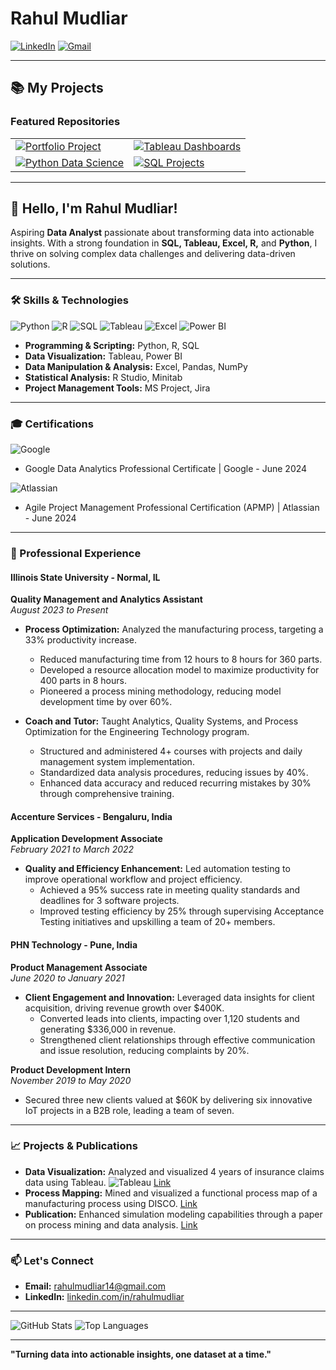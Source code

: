 # Rahul Mudliar

[![LinkedIn](https://img.shields.io/badge/LinkedIn-Profile-blue?style=flat&logo=linkedin)](https://www.linkedin.com/in/rahulmudliar)
[![Gmail](https://img.shields.io/badge/Gmail-Contact-red?style=flat&logo=gmail)](mailto:rahulmudliar14@gmail.com)

---
## 📚 My Projects

### Featured Repositories

<table>
  <tr>
    <td>
      <a href="https://github.com/rahulmudliar/Portfolio_Projects">
        <img src="https://github-readme-stats.vercel.app/api/pin/?username=rahulmudliar&repo=Portfolio-Project&theme=radical" alt="Portfolio Project">
      </a>
    </td>
    <td>
      <a href="https://github.com/rahulmudliar/Tableau-Dashboards">
        <img src="https://github-readme-stats.vercel.app/api/pin/?username=rahulmudliar&repo=Tableau-Dashboards&theme=radical" alt="Tableau Dashboards">
      </a>
    </td>
  </tr>
  <tr>
    <td>
      <a href="https://github.com/rahulmudliar/Python-Data-Science">
        <img src="https://github-readme-stats.vercel.app/api/pin/?username=rahulmudliar&repo=Python-Data-Science&theme=radical" alt="Python Data Science">
      </a>
    </td>
    <td>
      <a href="https://github.com/rahulmudliar/SQL-Projects">
        <img src="https://github-readme-stats.vercel.app/api/pin/?username=rahulmudliar&repo=SQL-Projects&theme=radical" alt="SQL Projects">
      </a>
    </td>
  </tr>
</table>

---

## 👋 Hello, I'm Rahul Mudliar!

Aspiring **Data Analyst** passionate about transforming data into actionable insights. With a strong foundation in **SQL, Tableau, Excel, R,** and **Python**, I thrive on solving complex data challenges and delivering data-driven solutions.

---
### 🛠 Skills & Technologies

![Python](https://img.shields.io/badge/Python-3776AB?style=for-the-badge&logo=python&logoColor=white)
![R](https://img.shields.io/badge/R-276DC3?style=for-the-badge&logo=r&logoColor=white)
![SQL](https://img.shields.io/badge/SQL-4479A1?style=for-the-badge&logo=postgresql&logoColor=white)
![Tableau](https://img.shields.io/badge/Tableau-E97627?style=for-the-badge&logo=tableau&logoColor=white)
![Excel](https://img.shields.io/badge/Excel-217346?style=for-the-badge&logo=microsoft-excel&logoColor=white)
![Power BI](https://img.shields.io/badge/Power_BI-F2C811?style=for-the-badge&logo=power-bi&logoColor=black)

- **Programming & Scripting:** Python, R, SQL
- **Data Visualization:** Tableau, Power BI
- **Data Manipulation & Analysis:** Excel, Pandas, NumPy
- **Statistical Analysis:** R Studio, Minitab
- **Project Management Tools:** MS Project, Jira

---
### 🎓 Certifications

![Google](https://img.shields.io/badge/Google-Data%20Analytics%20Professional%20Certificate-3b5998?style=flat&logo=google&logoColor=green)
- Google Data Analytics Professional Certificate | Google - June 2024

![Atlassian](https://img.shields.io/badge/Atlassian-Agile%20Project%20Management%20Professional%20Certification-3b5998?style=flat&logo=atlassian&logoColor=blue)
- Agile Project Management Professional Certification (APMP) | Atlassian - June 2024

---

### 🌟 Professional Experience

#### **Illinois State University** - Normal, IL
**Quality Management and Analytics Assistant**  
_August 2023 to Present_

- **Process Optimization:** Analyzed the manufacturing process, targeting a 33% productivity increase.
  - Reduced manufacturing time from 12 hours to 8 hours for 360 parts.
  - Developed a resource allocation model to maximize productivity for 400 parts in 8 hours.
  - Pioneered a process mining methodology, reducing model development time by over 60%.

- **Coach and Tutor:** Taught Analytics, Quality Systems, and Process Optimization for the Engineering Technology program.
  - Structured and administered 4+ courses with projects and daily management system implementation.
  - Standardized data analysis procedures, reducing issues by 40%.
  - Enhanced data accuracy and reduced recurring mistakes by 30% through comprehensive training.

#### **Accenture Services** - Bengaluru, India
**Application Development Associate**  
_February 2021 to March 2022_

- **Quality and Efficiency Enhancement:** Led automation testing to improve operational workflow and project efficiency.
  - Achieved a 95% success rate in meeting quality standards and deadlines for 3 software projects.
  - Improved testing efficiency by 25% through supervising Acceptance Testing initiatives and upskilling a team of 20+ members.

#### **PHN Technology** - Pune, India
**Product Management Associate**  
_June 2020 to January 2021_

- **Client Engagement and Innovation:** Leveraged data insights for client acquisition, driving revenue growth over $400K.
  - Converted leads into clients, impacting over 1,120 students and generating $336,000 in revenue.
  - Strengthened client relationships through effective communication and issue resolution, reducing complaints by 20%.

**Product Development Intern**  
_November 2019 to May 2020_

- Secured three new clients valued at $60K by delivering six innovative IoT projects in a B2B role, leading a team of seven.

---

### 📈 Projects & Publications

- **Data Visualization:** Analyzed and visualized 4 years of insurance claims data using Tableau. ![Tableau](https://img.shields.io/badge/-Tableau-E97627?style=flat&logo=tableau&logoColor=white) [Link](https://1drv.ms/u/s!Ag-NK_JDewe0a539yTN0lO-l03c?e=1LECtE)
- **Process Mapping:** Mined and visualized a functional process map of a manufacturing process using DISCO. [Link](https://docs.google.com/document/d/13Dz_PHED5I2jClVgshpPV0ZZHmc7PBmQ/edit?usp=sharing&ouid=101911118279701020597&rtpof=true&sd=true)
- **Publication:** Enhanced simulation modeling capabilities through a paper on process mining and data analysis. [Link](https://github.com/rahulmudliar/rahulmudliar/edit/main/README.md)

---

### 📫 Let's Connect

- **Email:** [rahulmudliar14@gmail.com](mailto:rahulmudliar14@gmail.com)
- **LinkedIn:** [linkedin.com/in/rahulmudliar](https://www.linkedin.com/in/rahulmudliar)

---

![GitHub Stats](https://github-readme-stats.vercel.app/api?username=rahulmudliar&show_icons=true&theme=radical)
![Top Languages](https://github-readme-stats.vercel.app/api/top-langs/?username=rahulmudliar&layout=compact&theme=radical)

---

**"Turning data into actionable insights, one dataset at a time."**
